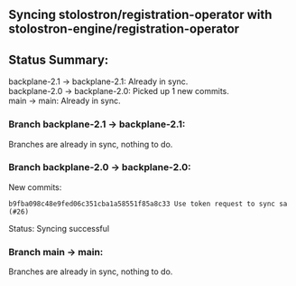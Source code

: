 ## Syncing stolostron/registration-operator with stolostron-engine/registration-operator

## Status Summary:

backplane-2.1 -> backplane-2.1: Already in sync.  
backplane-2.0 -> backplane-2.0: Picked up 1 new commits.  
main -> main: Already in sync.  

### Branch backplane-2.1 -> backplane-2.1:

Branches are already in sync, nothing to do.

### Branch backplane-2.0 -> backplane-2.0:

New commits:

```
b9fba098c48e9fed06c351cba1a58551f85a8c33 Use token request to sync sa (#26)
```

Status: Syncing successful

### Branch main -> main:

Branches are already in sync, nothing to do.

